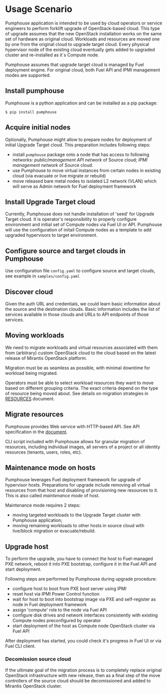 Usage Scenario
==============

Pumphouse application is intended to be used by cloud operators or service
engineers to perform forklift upgrade of OpenStack-based cloud. This type of
upgrade assumes that the new OpenStack installation works on the same set of
hardware as original cloud. Workloads and resources are moved one by one from
the original cloud to upgrade target cloud. Every physical hypervisor node of
the existing cloud eventually gets added to upgraded cluster and re-installed as
it`s Compute node.

Pumphouse assumes that upgrade target cloud is managed by Fuel deployment
engine. For original cloud, both Fuel API and IPMI management modes are
supported.

## Install pumphouse

Pumphouse is a python application and can be installed as a pip package:

```ShellSession
$ pip install pumphouse
```

## Acquire initial nodes

Optionally, Pumphouse might allow to prepare nodes for deployment of initial
Upgrade Target cloud. This preparation includes following steps:

- install `pumphouse` package onto a node that has access to following networks:
  *public/management API network* of Source cloud; *IPMI management network* of
  Source cloud.
- use Pumphouse to move virtual instances from certain nodes in existing cloud
  (via evacuate or live migrate or rebuild)
- move released bare metal nodes to isolated L2 network (VLAN) which will serve
  as Admin network for Fuel deployment framework

## Install Upgrade Target cloud

Currently, Pumphouse does not handle installation of 'seed' for Upgrade Target
cloud. It is operator's responsibility to properly configure environment and
initial set of Compute nodes via Fuel UI or API. Pumphouse will use the
configuration of initail Compute nodes as a template to add upgraded hypervisors
to target environment.

## Configure source and target clouds in Pumphouse

Use configuration file `config.yaml` to configure source and target clouds, see
example in `samples/config.yaml`

## Discover cloud

Given the auth URL and credentials, we could learn basic information about the
source and the destination clouds. Basic information includes the list of
services available in those clouds and URLs to API endpoints of those services.

## Moving workloads

We need to migrate workloads and virtual resources associated with them from
(arbitrary) custom OpenStack cloud to the cloud based on the latest release of
Mirantis OpenStack platform.

Migration must be as seamless as possible, with minimal downtime for workload
being migrated.

Operators must be able to select workload resources they want to move based on
different grouping criteria. The exact criteria depend on the type of resource
being moved about. See details on migration strategies in
[RESOURCES](RESOURCES.md) document.

## Migrate resources

Pumphouse provides Web service with HTTP-based API. See API specification in the
[document](API.md).

CLI script included with Pumphouse allows for granular migration of resources,
including individual images, all servers of a project or all identity resources
(tenants, users, roles, etc).

## Maintenance mode on hosts

Pumphouse leverages Fuel deployment framework for upgrade of hypervisor hosts.
Preparations for upgrade include removing all virtual resources from that host
and disabling of provisioning new resources to it. This is also called
*maintenance mode* of host.

Maintenance mode requires 2 steps:

* moving targeted workloads to the Upgrade Target cluster with Pumphouse
application;
* moving remaining workloads to other hosts in source cloud with live/block
migration or evacuate/rebuild.

## Upgrade host

To perform the upgrade, you have to connect the host to Fuel-managed PXE network,
reboot it into PXE bootstrap, configure it in the Fuel API and start deployment.

Following steps are performed by Pumphouse during upgrade procedure:

- configure host to boot from PXE boot server using IPMI
- reset host via IPMI Power Control function
- wait for host to boot into bootstrap image via PXE and self-register as node
  in Fuel deployment framework
- assign 'compute' role to the node via Fuel API
- configure disk drives and network interfaces consistently with existing
  Compute nodes preconfigured by operator
- start deployment of the host as Compute node OpenStack cluster via Fuel API

After deployment has started, you could check it's progress in Fuel UI or via
Fuel CLI client.

### Decomission source cloud

If the ultimate goal of the migration process is to completely replace original
OpenStack infrastructure with new release, then as a final step of the move
controllers of the source cloud should be decomissioned and added to Mirantis
OpenStack cluster.

